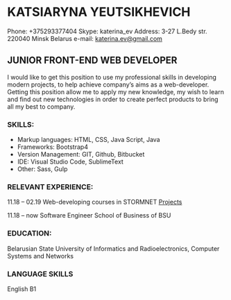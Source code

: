 # KATSIARYNA YEUTSIKHEVICH

Phone: +375293377404	Skype: katerina_ev
Address: 3-27 L.Bedy str. 220040 Minsk Belarus	e-mail: katerina.ev@gmail.com


## JUNIOR FRONT-END WEB DEVELOPER

I would like to get this position to use my professional skills in developing modern projects, to help achieve company’s aims as a web-developer.
 Getting this position allow me to apply my new knowledge, my wish to learn and find out new technologies in order to create perfect products to bring all my best to company.

### SKILLS:
*	Markup languages: HTML, CSS, Java Script, Java
*	Frameworks: Bootstrap4
*	Version Management: GIT, Github, Bitbucket
*	IDE: Visual Studio Code, SublimeText
*   Other: Sass, Gulp

### RELEVANT EXPERIENCE:
11.18 – 02.19 Web-developing courses in STORMNET
[Projects](https://evtihevich@bitbucket.org/evtihevich/katerinaev.git)

11.18 – now Software Engineer School of Business of BSU

### EDUCATION:
Belarusian State University of Informatics and Radioelectronics,
Computer Systems and Networks

### LANGUAGE SKILLS
English B1
